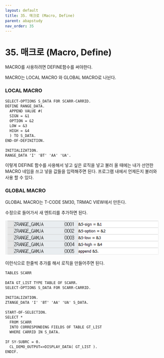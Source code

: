 ```yaml
---
layout: default
title: 35. 매크로 (Macro, Define)
parent: abapstudy
nav_order: 35
---
```


# 35. 매크로 (Macro, Define)

MACRO를 사용하려면 DEFINE함수를 써야한다.

MACRO는 LOCAL MACRO 와 GLOBAL MACRO로 나뉜다.

### LOCAL MACRO

```abap
SELECT-OPTIONS S_DATA FOR SCARR-CARRID.
DEFINE RANGE_DATA.
  APPEND VALUE #(
  SIGN = &1
  OPTION = &2
  LOW = &3
  HIGH = &4
  ) TO S_DATA.
END-OF-DEFINITION.

INITIALIZATION.
RANGE_DATA 'I' 'BT' 'AA' 'UA'.
```

이렇게 DEFINE 함수를 사용해서 넣고 싶은 로직을 넣고 불러 올 때에는 내가 선언한 MACRO 네임을 쓰고 넣을 값들을 입력해주면 된다.
프로그램 내에서 언제든지 불러와 사용 할 수 있다.

### GLOBAL MACRO
GLOBAL MACRO는 T-CODE SM30, TRMAC VIEW에서 만든다.

수정으로 들어가서 새 엔트리를 추가하면 된다.

![image](./abapstudy_img/abapstudy_52.png)

이런식으로 한줄씩 추가를 해서 로직을 만들어주면 된다.

```abap
TABLES SCARR

DATA GT_LIST TYPE TABLE OF SCARR.
SELECT-OPTIONS S_DATA FOR SCARR-CARRID.

INITIALIZATION.
ZTANGE_DATA 'I' 'BT' 'AA' 'UA' S_DATA.

START-OF-SELECTION.
SELECT *
  FROM SCARR
  INTO CORRESPONDING FIELDS OF TABLE GT_LIST
  WHERE CARRID IN S_DATA.

IF SY-SUBRC = 0.
  CL_DEMO_OUTPUT=>DISPLAY_DATA( GT_LIST ).
ENDIF.
```
